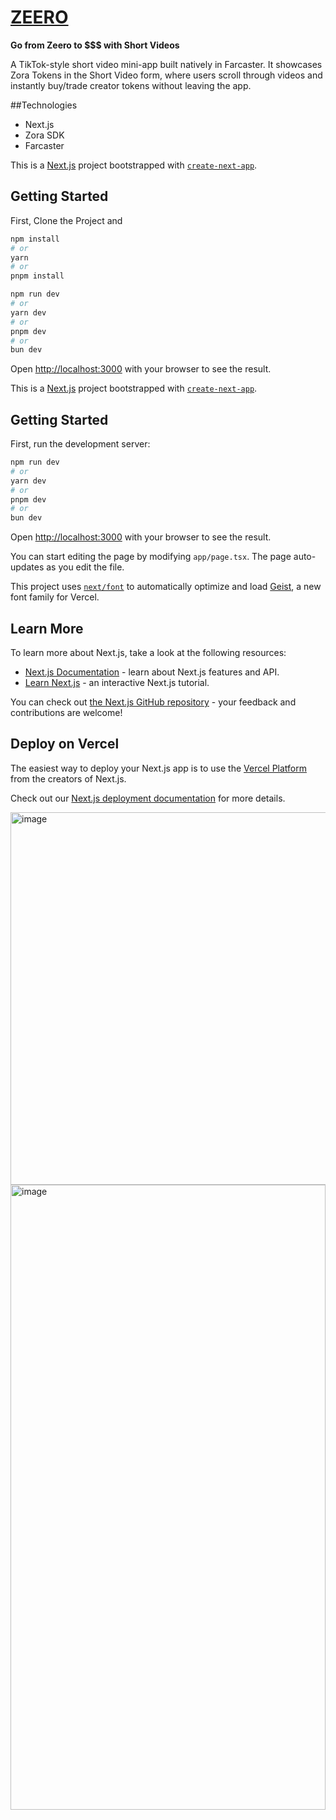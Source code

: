 # [ZEERO](https://farcaster.xyz/miniapps/VNtgODI2fUdM/zeero)  
**Go from Zeero to $$$ with Short Videos**

A TikTok-style short video mini-app built natively in Farcaster. It showcases Zora Tokens in the Short Video form, where users scroll through videos and instantly buy/trade creator tokens without leaving the app.


##Technologies 
- Next.js
- Zora SDK
- Farcaster

This is a [Next.js](https://nextjs.org) project bootstrapped with [`create-next-app`](https://nextjs.org/docs/app/api-reference/cli/create-next-app).

## Getting Started

First, Clone the Project and 

```bash
npm install
# or
yarn 
# or
pnpm install
```

```bash
npm run dev
# or
yarn dev
# or
pnpm dev
# or
bun dev
```

Open [http://localhost:3000](http://localhost:3000) with your browser to see the result.



This is a [Next.js](https://nextjs.org) project bootstrapped with [`create-next-app`](https://nextjs.org/docs/app/api-reference/cli/create-next-app).

## Getting Started

First, run the development server:

```bash
npm run dev
# or
yarn dev
# or
pnpm dev
# or
bun dev
```

Open [http://localhost:3000](http://localhost:3000) with your browser to see the result.

You can start editing the page by modifying `app/page.tsx`. The page auto-updates as you edit the file.

This project uses [`next/font`](https://nextjs.org/docs/app/building-your-application/optimizing/fonts) to automatically optimize and load [Geist](https://vercel.com/font), a new font family for Vercel.

## Learn More

To learn more about Next.js, take a look at the following resources:

- [Next.js Documentation](https://nextjs.org/docs) - learn about Next.js features and API.
- [Learn Next.js](https://nextjs.org/learn) - an interactive Next.js tutorial.

You can check out [the Next.js GitHub repository](https://github.com/vercel/next.js) - your feedback and contributions are welcome!

## Deploy on Vercel

The easiest way to deploy your Next.js app is to use the [Vercel Platform](https://vercel.com/new?utm_medium=default-template&filter=next.js&utm_source=create-next-app&utm_campaign=create-next-app-readme) from the creators of Next.js.

Check out our [Next.js deployment documentation](https://nextjs.org/docs/app/building-your-application/deploying) for more details.


<img width="1000" height="596" alt="image" src="https://github.com/user-attachments/assets/d60a11d6-a20f-4c11-a13c-814e08b48cef" />
<img width="504" height="1000" alt="image" src="https://github.com/user-attachments/assets/a472af0a-b3d7-499b-a5d4-ee317f2e9ea1" />

